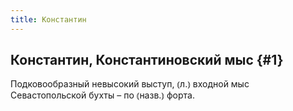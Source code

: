 ```yaml
---
title: Константин
---
```

## Константин, Константиновский мыс {#1}

Подковообразный невысокий выступ, ⦅л.⦆ входной мыс Севастопольской бухты – по ⦅назв.⦆ форта.
